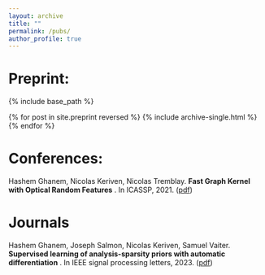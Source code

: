 ```yaml
---
layout: archive
title: ""
permalink: /pubs/
author_profile: true
---
```


# Preprint: 

{% include base_path %}

{% for post in site.preprint reversed %}
  {% include archive-single.html %}
{% endfor %}


# Conferences: 
Hashem Ghanem, Nicolas Keriven, Nicolas Tremblay. **Fast Graph Kernel with Optical Random Features** . In ICASSP, 2021. ([pdf](https://arxiv.org/pdf/2010.08270.pdf))

# Journals
Hashem Ghanem, Joseph Salmon, Nicolas Keriven, Samuel Vaiter. **Supervised learning of analysis-sparsity priors with automatic differentiation** . In IEEE signal processing letters, 2023. ([pdf](https://arxiv.org/pdf/2112.07990.pdf))


